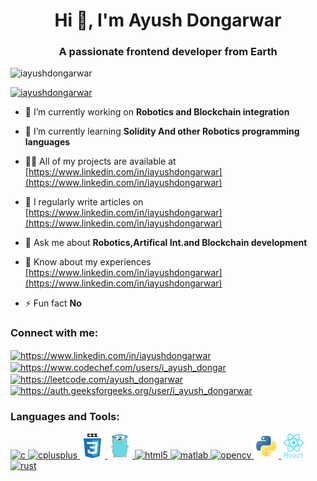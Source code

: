 <h1 align="center">Hi 👋, I'm Ayush Dongarwar</h1>
<h3 align="center">A passionate frontend developer from Earth</h3>

<p align="left"> <img src="https://komarev.com/ghpvc/?username=iayushdongarwar&label=Profile%20views&color=0e75b6&style=flat" alt="iayushdongarwar" /> </p>

<p align="left"> <a href="https://github.com/ryo-ma/github-profile-trophy"><img src="https://github-profile-trophy.vercel.app/?username=iayushdongarwar" alt="iayushdongarwar" /></a> </p>

- 🔭 I’m currently working on **Robotics and Blockchain integration**

- 🌱 I’m currently learning **Solidity And other Robotics programming languages**

- 👨‍💻 All of my projects are available at [https://www.linkedin.com/in/iayushdongarwar](https://www.linkedin.com/in/iayushdongarwar)

- 📝 I regularly write articles on [https://www.linkedin.com/in/iayushdongarwar](https://www.linkedin.com/in/iayushdongarwar)

- 💬 Ask me about **Robotics,Artifical Int.and Blockchain development**

- 📄 Know about my experiences [https://www.linkedin.com/in/iayushdongarwar](https://www.linkedin.com/in/iayushdongarwar)

- ⚡ Fun fact **No**

<h3 align="left">Connect with me:</h3>
<p align="left">
<a href="https://linkedin.com/in/https://www.linkedin.com/in/iayushdongarwar" target="blank"><img align="center" src="https://raw.githubusercontent.com/rahuldkjain/github-profile-readme-generator/master/src/images/icons/Social/linked-in-alt.svg" alt="https://www.linkedin.com/in/iayushdongarwar" height="30" width="40" /></a>
<a href="https://www.codechef.com/users/https://www.codechef.com/users/i_ayush_dongar" target="blank"><img align="center" src="https://cdn.jsdelivr.net/npm/simple-icons@3.1.0/icons/codechef.svg" alt="https://www.codechef.com/users/i_ayush_dongar" height="30" width="40" /></a>
<a href="https://www.leetcode.com/https://leetcode.com/ayush_dongarwar" target="blank"><img align="center" src="[https://raw.githubusercontent.com/rahuldkjain/github-profile-readme-generator/master/src/images/icons/Social/leet-code.svg](https://repository-images.githubusercontent.com/639401815/9a40c3d8-d6ae-4371-9cbc-26a9f59b6db0)" alt="https://leetcode.com/ayush_dongarwar" height="30" width="40" /></a>
<a href="https://auth.geeksforgeeks.org/user/https://auth.geeksforgeeks.org/user/i_ayush_dongarwar" target="blank"><img align="center" src="https://raw.githubusercontent.com/rahuldkjain/github-profile-readme-generator/master/src/images/icons/Social/geeks-for-geeks.svg" alt="https://auth.geeksforgeeks.org/user/i_ayush_dongarwar" height="30" width="40" /></a>
</p>

<h3 align="left">Languages and Tools:</h3>
<p align="left"> <a href="https://www.cprogramming.com/" target="_blank" rel="noreferrer"> <img src="[https://raw.githubusercontent.com/devicons/devicon/master/icons/c/c-original.svg](https://www.bing.com/images/search?view=detailV2&ccid=tmWtQr0C&id=3C5D93000A79879740C7816EF3F1F07D59AE2B2A&thid=OIP.tmWtQr0CuaNw13CHQ4P6OAHaHa&mediaurl=https%3a%2f%2fwww.britefish.net%2fwp-content%2fuploads%2f2019%2f07%2flogo-c-1.png&exph=2000&expw=2000&q=c+language&simid=608039448359473820&FORM=IRPRST&ck=880AABDBFCFB934015CF967E5F7F779B&selectedIndex=21&ajaxhist=0&ajaxserp=0)" alt="c" width="40" height="40"/> </a> <a href="https://www.w3schools.com/cpp/" target="_blank" rel="noreferrer"> <img src="[https://raw.githubusercontent.com/devicons/devicon/master/icons/cplusplus/cplusplus-original.svg](https://www.bing.com/images/search?view=detailV2&ccid=RjxpStoI&id=1BF2DC0D84E294E4DFD24D69183BF2DACF949599&thid=OIP.RjxpStoIBm4d5R0iw8oSQwAAAA&mediaurl=https%3a%2f%2fimages.vexels.com%2fmedia%2fusers%2f3%2f166253%2fisolated%2flists%2f14bc03b7b1c2c4e2656fd4c0a981cbbc-cpp-programming-language-icon.png&exph=256&expw=256&q=cpp+language&simid=608015937733338019&FORM=IRPRST&ck=60B4B59CA4411628DFB7E1999F7BA08A&selectedIndex=1&ajaxhist=0&ajaxserp=0)" alt="cplusplus" width="40" height="40"/> </a> <a href="https://www.w3schools.com/css/" target="_blank" rel="noreferrer"> <img src="https://raw.githubusercontent.com/devicons/devicon/master/icons/css3/css3-original-wordmark.svg" alt="css3" width="40" height="40"/> </a> <a href="https://golang.org" target="_blank" rel="noreferrer"> <img src="https://raw.githubusercontent.com/devicons/devicon/master/icons/go/go-original.svg" alt="go" width="40" height="40"/> </a> <a href="https://www.w3.org/html/" target="_blank" rel="noreferrer"> <img src="[https://raw.githubusercontent.com/devicons/devicon/master/icons/html5/html5-original-wordmark.svg](https://www.bing.com/images/search?view=detailV2&ccid=Ifpd%2fHtD&id=4F73DC198DDB6A1E996E56022C0CA3D943209424&thid=OIP.Ifpd_HtDiK9u6h68SZgNuAHaEL&mediaurl=https%3a%2f%2fwww.vertica.com%2fwp-content%2fuploads%2f2019%2f07%2fGolang.png&exph=890&expw=1576&q=go+language&simid=608053522966851374&FORM=IRPRST&ck=59D7D7D6B3D26D97B15B3CE22AD6FA0C&selectedIndex=0&ajaxhist=0&ajaxserp=0)" alt="html5" width="40" height="40"/> </a> <a href="https://www.mathworks.com/" target="_blank" rel="noreferrer"> <img src="https://upload.wikimedia.org/wikipedia/commons/2/21/Matlab_Logo.png" alt="matlab" width="40" height="40"/> </a> <a href="https://opencv.org/" target="_blank" rel="noreferrer"> <img src="https://www.vectorlogo.zone/logos/opencv/opencv-icon.svg" alt="opencv" width="40" height="40"/> </a> <a href="https://www.python.org" target="_blank" rel="noreferrer"> <img src="https://raw.githubusercontent.com/devicons/devicon/master/icons/python/python-original.svg" alt="python" width="40" height="40"/> </a> <a href="https://reactjs.org/" target="_blank" rel="noreferrer"> <img src="https://raw.githubusercontent.com/devicons/devicon/master/icons/react/react-original-wordmark.svg" alt="react" width="40" height="40"/> </a> <a href="https://www.rust-lang.org" target="_blank" rel="noreferrer"> <img src="http://www.rust-lang.org/logos/rust-logo-blk.svg" alt="rust" width="40" height="40"/> </a> </p>

